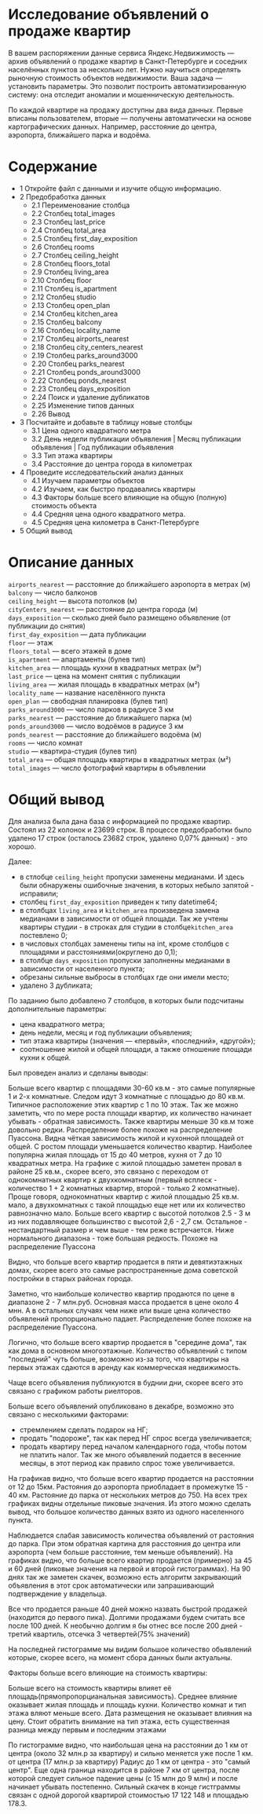 # Исследование объявлений о продаже квартир

В вашем распоряжении данные сервиса Яндекс.Недвижимость — архив объявлений о продаже квартир в Санкт-Петербурге и соседних населённых пунктов за несколько лет. Нужно научиться определять рыночную стоимость объектов недвижимости. Ваша задача — установить параметры. Это позволит построить автоматизированную систему: она отследит аномалии и мошенническую деятельность. 

По каждой квартире на продажу доступны два вида данных. Первые вписаны пользователем, вторые — получены автоматически на основе картографических данных. Например, расстояние до центра, аэропорта, ближайшего парка и водоёма. 

# Содержание

- 1  Откройте файл с данными и изучите общую информацию.
- 2  Предобработка данных
    - 2.1  Переименование столбца
    - 2.2  Столбец total_images
    - 2.3  Столбец last_price
    - 2.4  Столбец total_area
    - 2.5  Столбец first_day_exposition
    - 2.6  Столбец rooms
    - 2.7  Столбец ceiling_height
    - 2.8  Столбец floors_total
    - 2.9  Столбец living_area
    - 2.10  Столбец floor
    - 2.11  Столбец is_apartment
    - 2.12  Столбец studio
    - 2.13  Столбец open_plan
    - 2.14  Столбец kitchen_area
    - 2.15  Столбец balcony
    - 2.16  Столбец locality_name
    - 2.17  Столбец airports_nearest
    - 2.18  Столбец city_centers_nearest
    - 2.19  Столбец parks_around3000
    - 2.20  Столбец parks_nearest
    - 2.21  Столбец ponds_around3000
    - 2.22  Столбец ponds_nearest
    - 2.23  Столбец days_exposition
    - 2.24  Поиск и удаление дубликатов
    - 2.25  Изменение типов данных
    - 2.26  Вывод
- 3  Посчитайте и добавьте в таблицу новые столбцы
    - 3.1  Цена одного квадратного метра
    - 3.2  День недели публикации объявления | Месяц публикации объявления | Год публикации объявления
    - 3.3  Тип этажа квартиры
    - 3.4  Расстояние до центра города в километрах
- 4  Проведите исследовательский анализ данных
    - 4.1  Изучаем параметры объектов
    - 4.2  Изучаем, как быстро продавались квартиры
    - 4.3  Факторы больше всего влияющие на общую (полную) стоимость объекта
    - 4.4  Средняя цена одного квадратного метра.
    - 4.5  Средняя цена километра в Санкт-Петербурге
- 5  Общий вывод


# Описание данных

`airports_nearest` — расстояние до ближайшего аэропорта в метрах (м)  
`balcony` — число балконов  
`ceiling_height` — высота потолков (м)  
`cityCenters_nearest` — расстояние до центра города (м)  
`days_exposition` — сколько дней было размещено объявление (от публикации до снятия)  
`first_day_exposition` — дата публикации  
`floor` — этаж  
`floors_total` — всего этажей в доме  
`is_apartment` — апартаменты (булев тип)  
`kitchen_area` — площадь кухни в квадратных метрах (м²)  
`last_price` — цена на момент снятия с публикации  
`living_area` — жилая площадь в квадратных метрах (м²)  
`locality_name` — название населённого пункта  
`open_plan` — свободная планировка (булев тип)  
`parks_around3000` — число парков в радиусе 3 км  
`parks_nearest` — расстояние до ближайшего парка (м)  
`ponds_around3000` — число водоёмов в радиусе 3 км  
`ponds_nearest` — расстояние до ближайшего водоёма (м)  
`rooms` — число комнат  
`studio` — квартира-студия (булев тип)  
`total_area` — общая площадь квартиры в квадратных метрах (м²)  
`total_images` — число фотографий квартиры в объявлении

# Общий вывод

Для анализа была дана база с информацией по продаже квартир. Состоял из 22 колонок и 23699 строк. 
В процессе предобработки было удалено 17 строк (осталось 23682 строк, удалено 0,07% данных) - это хорошо.

Далее:
- в стлобце `ceiling_height` пропуски заменены медианами. И здесь были обнаружены ошибочные значения, в которых небыло запятой - исправили;
- столбец `first_day_exposition` приведен к типу datetime64;
- в столбцах `living_area` и `kitchen_area` произведена замена медианами в зависимости от общей площади. Так же учтены квартиры студии - в строках для студии в столбце`kitchen_area` постевлено 0;
- в числовых столбцах заменены типы на int, кроме столбцов с площадями и расстояниями(округлено до 0,1);
- в столбце `days_exposition` пропуски заполненны медианами в зависимости от населенного пункта;
- обрезаны сильные выбросы в столбцах где они имели место;
- удалено 3 дубликата;

По заданию было добавлено 7 столбцов, в которых были подсчитаны дополнительные параметры:
- цена квадратного метра;
- день недели, месяц и год публикации объявления;
- тип этажа квартиры (значения — «первый», «последний», «другой»);
- соотношение жилой и общей площади, а также отношение площади кухни к общей.

Был проведен анализ и сделаны выводы:

Больше всего квартир с площадями 30-60 кв.м - это самые популярные 1 и 2-х комнатные. Следом идут 3 комнатные с площадью до 80 кв.м. Типичное расположение этих квартир с 1 по 10 этаж.
Так же можно заметить, что по мере роста площади квартир, их количество начинает убывать - обратная зависимость. Также квартиры меньше 30 кв.м тоже довольно редки.
Распределение более похоже на распределение Пуассона.
Видна чёткая зависимость жилой и кухонной площадей от общей. С ростом площади уменьшается количество квартир.
Наиболее популярна жилая площадь от 15 до 40 метров, кухня от 7 до 10 квадратных метра.
На графике с жилой площадью заметен провал в районе 25 кв.м., скорее всего, это связано с переходом от однокомнатных квартир к двухкомнатным (первый всплеск - количество 1 + 2 комнатных квартир, второй - только 2 комнатные). Проще говоря, однокомнатных квартир с жилой площадью 25 кв.м. мало, а двухкомнатных с такой площадью еще нет или их количество равнозначно мало. 
Больше всего квартир с высотой потолков 2.5 - 3 м из них подавляющее большинство с высотой 2,6 - 2,7 см. Остальное - нестандартный размер и чем выше - тем реже встречается. Ниже нормального диапазона - тоже большая редкость. Похоже на распределение Пуассона

Видно, что больше всего квартир продается в пяти и девятиэтажных домах, скорее всего это самые распространенные дома советской постройки в старых районах города. 

Заметно, что наибольше количество квартир продаются по цене в диапазоне 2 - 7 млн.руб. Основная масса продается в цене около 4 мнн. А в остальных случаях чем ниже или выше цена количество объявлений пропорционально падает. Распределение более похоже на распределение Пуассона.

Логично, что больше всего квартир продается в "середине дома", так как дома в основном многоэтажные. Количество объявлений с типом "последний" чуть больше, возможно из-за того, что квартиры на первых этажах сдаются в аренду как коммерческая недвижимость.

Чаще всего объявления публикуются в буднии дни, скорее всего это связано с графиком работы риелторов.

Больше всего объявлений опубликовано в декабре, возможно это связано с несколькими факторами:

- стремлением сделать подарок на НГ;
- продать "подороже", так как перед НГ спрос всегда увеличивается;
- продать квартиру перед началом календарного года, чтобы потом не платить налог.
Так же много объявлений подается в весенние месяцы, в этот период как правило спрос тоже увеличивается.

На графикав видно, что больше всего квартир продается на расстоянии от 12 до 15км.
Растояния до аэропорта приобладает в промежутке 15 - 40 км.
Растояние до парка от нескольких метров до 750.
На всех трех графиках видны отдельные пиковые значения. Из этого можно сделать вывод, что большое количество данных взято из одного населенного пункта.

Наблюдается слабая зависимость количества объявлений от растояния до парка. При этом обратная картина для расстояния до центра или аэропорта (чем больше расстояние, тем меньше объявлений).
На графиках видно, что больше всего квартир продается (примерно) за 45 и 60 дней (пиковые значения на первой и второй гистограммах). На 90 днях так же заметен скачек, возможно есть алгоритм закрывающий объявления в этот срок автоматически или запрашивающий подтверждение у владельца. 

Все что продается раньше 40 дней можно назвать быстрой продажей (находится до первого пика). Долгими продажами будем считать все после 100 дней.
К необычно долгим я бы отнес все после 200 дней - третий квартиль, отсечка 3 четвертей(75% значений)

На последней гистограмме мы видим большое количество обьявлений которые, скорее всего, на момент сбора данных были актуальны.

Факторы больше всего влияющие на стоимость квартиры: 

Больше всего на стоимость квартиры влияет её площадь(прямопропорцианальная зависимость). Среднее влияние оказывает жилая площадь и площадь кухни. Количество комнат и тип этажа вляют меньше всего. Дата размещения не оказывает влияния на цену. Стоит обратить внимание на тип этажа, есть существенная разница между первым и последним этажами

По гистограмме видно, что наибольшая цена на расстоянии до 1 км от центра (около 32 млн.р за квартиру) и сильно меняется уже после 1 км. от центра (17 млн.р за квартиру)
Радиус до 1 км от центра - это "самый центр".
Еще одна граница находится в районе 7 км от центра, после которой следует сильное падение цены (с 15 млн до 9 млн) и после начинает убывать постепенно.
Сильный скачек в конце гистграммы связан с одной дорогой квартирой стоимостью 17 122 148 и площадью 178.3.
